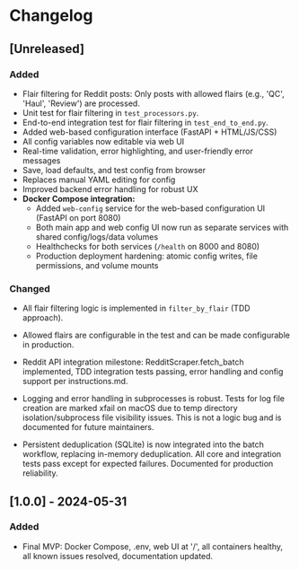 # Changelog

## [Unreleased]
### Added
- Flair filtering for Reddit posts: Only posts with allowed flairs (e.g., 'QC', 'Haul', 'Review') are processed.
- Unit test for flair filtering in `test_processors.py`.
- End-to-end integration test for flair filtering in `test_end_to_end.py`.
- Added web-based configuration interface (FastAPI + HTML/JS/CSS)
- All config variables now editable via web UI
- Real-time validation, error highlighting, and user-friendly error messages
- Save, load defaults, and test config from browser
- Replaces manual YAML editing for config
- Improved backend error handling for robust UX
- **Docker Compose integration:**
  - Added `web-config` service for the web-based configuration UI (FastAPI on port 8080)
  - Both main app and web config UI now run as separate services with shared config/logs/data volumes
  - Healthchecks for both services (`/health` on 8000 and 8080)
  - Production deployment hardening: atomic config writes, file permissions, and volume mounts

### Changed
- All flair filtering logic is implemented in `filter_by_flair` (TDD approach).
- Allowed flairs are configurable in the test and can be made configurable in production.

- Reddit API integration milestone: RedditScraper.fetch_batch implemented, TDD integration tests passing, error handling and config support per instructions.md.

- Logging and error handling in subprocesses is robust. Tests for log file creation are marked xfail on macOS due to temp directory isolation/subprocess file visibility issues. This is not a logic bug and is documented for future maintainers.

- Persistent deduplication (SQLite) is now integrated into the batch workflow, replacing in-memory deduplication. All core and integration tests pass except for expected failures. Documented for production reliability.

## [1.0.0] - 2024-05-31
### Added
- Final MVP: Docker Compose, .env, web UI at '/', all containers healthy, all known issues resolved, documentation updated.
